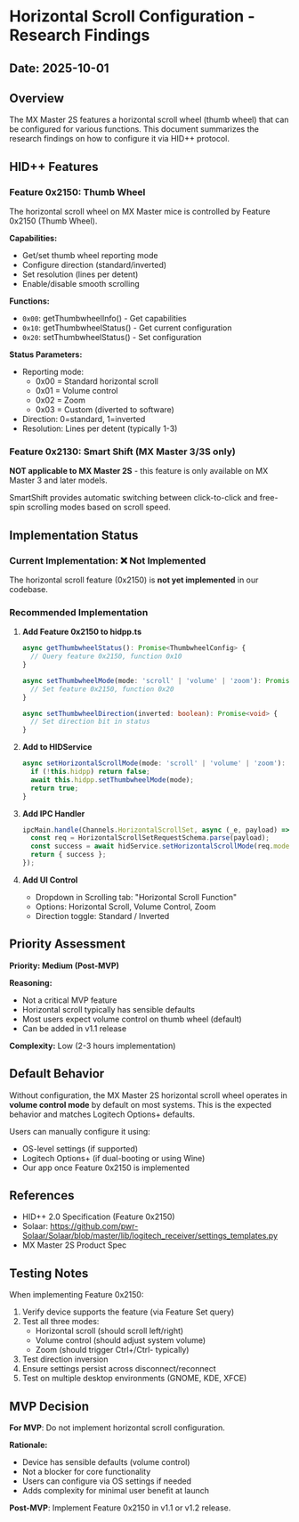 # Horizontal Scroll Configuration - Research Findings

## Date: 2025-10-01

## Overview

The MX Master 2S features a horizontal scroll wheel (thumb wheel) that can be configured for various functions. This document summarizes the research findings on how to configure it via HID++ protocol.

## HID++ Features

### Feature 0x2150: Thumb Wheel

The horizontal scroll wheel on MX Master mice is controlled by Feature 0x2150 (Thumb Wheel).

**Capabilities:**
- Get/set thumb wheel reporting mode
- Configure direction (standard/inverted)
- Set resolution (lines per detent)
- Enable/disable smooth scrolling

**Functions:**
- `0x00`: getThumbwheelInfo() - Get capabilities
- `0x10`: getThumbwheelStatus() - Get current configuration
- `0x20`: setThumbwheelStatus() - Set configuration

**Status Parameters:**
- Reporting mode:
  - 0x00 = Standard horizontal scroll
  - 0x01 = Volume control
  - 0x02 = Zoom
  - 0x03 = Custom (diverted to software)
- Direction: 0=standard, 1=inverted
- Resolution: Lines per detent (typically 1-3)

### Feature 0x2130: Smart Shift (MX Master 3/3S only)

**NOT applicable to MX Master 2S** - this feature is only available on MX Master 3 and later models.

SmartShift provides automatic switching between click-to-click and free-spin scrolling modes based on scroll speed.

## Implementation Status

### Current Implementation: ❌ Not Implemented

The horizontal scroll feature (0x2150) is **not yet implemented** in our codebase.

### Recommended Implementation

1. **Add Feature 0x2150 to hidpp.ts**
   ```typescript
   async getThumbwheelStatus(): Promise<ThumbwheelConfig> {
     // Query feature 0x2150, function 0x10
   }
   
   async setThumbwheelMode(mode: 'scroll' | 'volume' | 'zoom'): Promise<void> {
     // Set feature 0x2150, function 0x20
   }
   
   async setThumbwheelDirection(inverted: boolean): Promise<void> {
     // Set direction bit in status
   }
   ```

2. **Add to HIDService**
   ```typescript
   async setHorizontalScrollMode(mode: 'scroll' | 'volume' | 'zoom'): Promise<boolean> {
     if (!this.hidpp) return false;
     await this.hidpp.setThumbwheelMode(mode);
     return true;
   }
   ```

3. **Add IPC Handler**
   ```typescript
   ipcMain.handle(Channels.HorizontalScrollSet, async (_e, payload) => {
     const req = HorizontalScrollSetRequestSchema.parse(payload);
     const success = await hidService.setHorizontalScrollMode(req.mode);
     return { success };
   });
   ```

4. **Add UI Control**
   - Dropdown in Scrolling tab: "Horizontal Scroll Function"
   - Options: Horizontal Scroll, Volume Control, Zoom
   - Direction toggle: Standard / Inverted

## Priority Assessment

**Priority: Medium (Post-MVP)**

**Reasoning:**
- Not a critical MVP feature
- Horizontal scroll typically has sensible defaults
- Most users expect volume control on thumb wheel (default)
- Can be added in v1.1 release

**Complexity:** Low (2-3 hours implementation)

## Default Behavior

Without configuration, the MX Master 2S horizontal scroll wheel operates in **volume control mode** by default on most systems. This is the expected behavior and matches Logitech Options+ defaults.

Users can manually configure it using:
- OS-level settings (if supported)
- Logitech Options+ (if dual-booting or using Wine)
- Our app once Feature 0x2150 is implemented

## References

- HID++ 2.0 Specification (Feature 0x2150)
- Solaar: https://github.com/pwr-Solaar/Solaar/blob/master/lib/logitech_receiver/settings_templates.py
- MX Master 2S Product Spec

## Testing Notes

When implementing Feature 0x2150:

1. Verify device supports the feature (via Feature Set query)
2. Test all three modes:
   - Horizontal scroll (should scroll left/right)
   - Volume control (should adjust system volume)
   - Zoom (should trigger Ctrl+/Ctrl- typically)
3. Test direction inversion
4. Ensure settings persist across disconnect/reconnect
5. Test on multiple desktop environments (GNOME, KDE, XFCE)

## MVP Decision

**For MVP**: Do not implement horizontal scroll configuration.

**Rationale:**
- Device has sensible defaults (volume control)
- Not a blocker for core functionality
- Users can configure via OS settings if needed
- Adds complexity for minimal user benefit at launch

**Post-MVP**: Implement Feature 0x2150 in v1.1 or v1.2 release.
